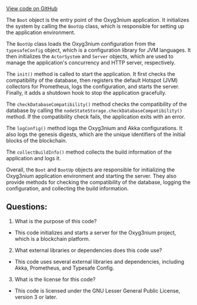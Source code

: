 [View code on GitHub](https://github.com/alephium/alephium/app/src/main/scala/org/alephium/app/Boot.scala)

The `Boot` object is the entry point of the Oxyg3nium application. It initializes the system by calling the `BootUp` class, which is responsible for setting up the application environment. 

The `BootUp` class loads the Oxyg3nium configuration from the `typesafeConfig` object, which is a configuration library for JVM languages. It then initializes the `ActorSystem` and `Server` objects, which are used to manage the application's concurrency and HTTP server, respectively. 

The `init()` method is called to start the application. It first checks the compatibility of the database, then registers the default Hotspot (JVM) collectors for Prometheus, logs the configuration, and starts the server. Finally, it adds a shutdown hook to stop the application gracefully. 

The `checkDatabaseCompatibility()` method checks the compatibility of the database by calling the `nodeStateStorage.checkDatabaseCompatibility()` method. If the compatibility check fails, the application exits with an error. 

The `logConfig()` method logs the Oxyg3nium and Akka configurations. It also logs the genesis digests, which are the unique identifiers of the initial blocks of the blockchain. 

The `collectBuildInfo()` method collects the build information of the application and logs it. 

Overall, the `Boot` and `BootUp` objects are responsible for initializing the Oxyg3nium application environment and starting the server. They also provide methods for checking the compatibility of the database, logging the configuration, and collecting the build information.
## Questions: 
 1. What is the purpose of this code?
- This code initializes and starts a server for the Oxyg3nium project, which is a blockchain platform.

2. What external libraries or dependencies does this code use?
- This code uses several external libraries and dependencies, including Akka, Prometheus, and Typesafe Config.

3. What is the license for this code?
- This code is licensed under the GNU Lesser General Public License, version 3 or later.